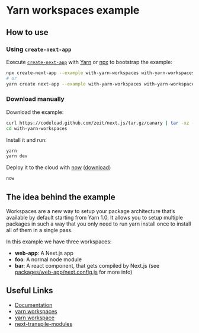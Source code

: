 # Yarn workspaces example

## How to use

### Using `create-next-app`

Execute [`create-next-app`](https://github.com/segmentio/create-next-app) with [Yarn](https://yarnpkg.com/lang/en/docs/cli/create/) or [npx](https://github.com/zkat/npx#readme) to bootstrap the example:

```bash
npx create-next-app --example with-yarn-workspaces with-yarn-workspaces-app
# or
yarn create next-app --example with-yarn-workspaces with-yarn-workspaces-app
```

### Download manually

Download the example:

```bash
curl https://codeload.github.com/zeit/next.js/tar.gz/canary | tar -xz --strip=2 next.js-canary/examples/with-yarn-workspaces
cd with-yarn-workspaces
```

Install it and run:

```bash
yarn
yarn dev
```

Deploy it to the cloud with [now](https://zeit.co/now) ([download](https://zeit.co/download))

```bash
now
```

## The idea behind the example

Workspaces are a new way to setup your package architecture that’s available by default starting from Yarn 1.0. It allows you to setup multiple packages in such a way that you only need to run yarn install once to install all of them in a single pass.

In this example we have three workspaces:

* **web-app**: A Next.js app
* **foo**: A normal node module
* **bar**: A react component, that gets compiled by Next.js (see [packages/web-app/next.config.js](./packages/web-app/next.config.js) for more info)

## Useful Links

* [Documentation](https://yarnpkg.com/en/docs/workspaces)
* [yarn workspaces](https://yarnpkg.com/lang/en/docs/cli/workspace)
* [yarn workspace](https://yarnpkg.com/lang/en/docs/cli/workspaces)
* [next-transpile-modules](https://www.npmjs.com/package/next-transpile-modules)
